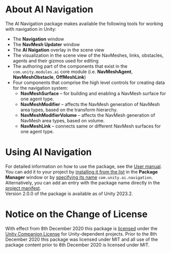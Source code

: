 # About AI Navigation

The AI Navigation package makes available the following tools for working with navigation in Unity:
* The __Navigation__ window
* The __NavMesh Updater__ window
* The __AI Naigation__ overlay in the scene view
* The visualization in the scene view of the NavMeshes, links, obstacles, agents and their gizmos used for editing
* The authoring part of the components that exist in the `com.unity.modules.ai` core module (i.e. __NavMeshAgent__, __NavMeshObstacle__, __OffMeshLink__)
* Four components that comprise the high level controls for creating data for the navigation system:
  * __NavMeshSurface__ – for building and enabling a NavMesh surface for one agent type.
  * __NavMeshModifier__ – affects the NavMesh generation of NavMesh area types, based on the transform hierarchy.
  * __NavMeshModifierVolume__ – affects the NavMesh generation of NavMesh area types, based on volume.
  * __NavMeshLink__ – connects same or different NavMesh surfaces for one agent type.

# Using AI Navigation
For detailed information on how to use the package, see the [User manual](Documentation~/index.md).\
You can add it to your project by [installing it from the list](https://docs.unity3d.com/Manual/upm-ui-install.html) in the __Package Manager__ window or by [specifying its name](https://docs.unity3d.com/Manual/upm-ui-quick.html) `com.unity.ai.navigation`. Alternatively, you can add an entry with the package name directly in the [project manifest](https://docs.unity3d.com/Manual/upm-manifestPrj.html).\
Version 2.0.0 of the package is available as of Unity 2023.2.

# Notice on the Change of License

With effect from 8th December 2020 this package is [licensed](LICENSE.md) under the [Unity Companion License](https://unity3d.com/legal/licenses/unity_companion_license) for Unity-dependent projects. Prior to the 8th December 2020 this package was licensed under MIT and all use of the package content prior to 8th December 2020 is licensed under MIT.
